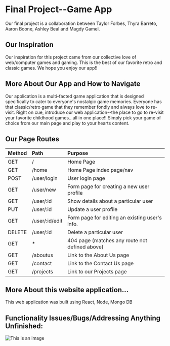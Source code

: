 # Final Project--Game App

Our final project is a collaboration between Taylor Forbes, Thyra Barreto, Aaron Boone, Ashley Beal and Magdy Gamel.

## Our Inspiration

Our inspiration for this project came from our collective love of web/computer games and gaming.  This is the best of our favorite retro and classic games.  We hope you enjoy our app!!


## More About Our App and How to Navigate

Our application is a multi-facted game application that is designed specifically to cater to everyone's nostalgic game memories.  Everyone has that classic/retro game that they remember fondly and always love to re-visit.  Right on cue, introduce our web application--the place to go to re-visit your favorite childhood games...all in one place!!  Simply pick your game of choice from our main page and play to your hearts content.
## Our Page Routes

| Method        | Path                           | Purpose                                          |
| :------------ | :--------------------------    | :----------------------------------------------- |        
| GET           | /                              | Home Page                                        |
| GET           | /home                          | Home Page index page/nav                         |
| POST          | /user/login                    | User login page                                  |
| GET           | /user/new                      | Form page for creating a new user profile        | 
| GET           | /user/:id                      | Show details about a particular user             |
| PUT           | /user/:id                      | Update a user profile                            |
| GET           | /user/:id/edit                 | Form page for editing an existing user's info.   |
| DELETE        | /user/:id                      | Delete a particular user                         |
| GET           | *                              | 404 page (matches any route not defined above)   |
| GET           | /aboutus                       | Link to the About Us page                        |
| GET           | /contact                       | Link to the Contact Us page                      |
| GET           | /projects                      | Link to our Projects page                        |



## More About this website application...
This web application was built using React, Node, Mongo DB
## Functionality Issues/Bugs/Addressing Anything Unfinished:
![This is an image](https://encrypted-tbn0.gstatic.com/images?q=tbn:ANd9GcQ6umsqQkLMdf5QxPkIGR0dH_wegJVc0o-xog&usqp=CAU)